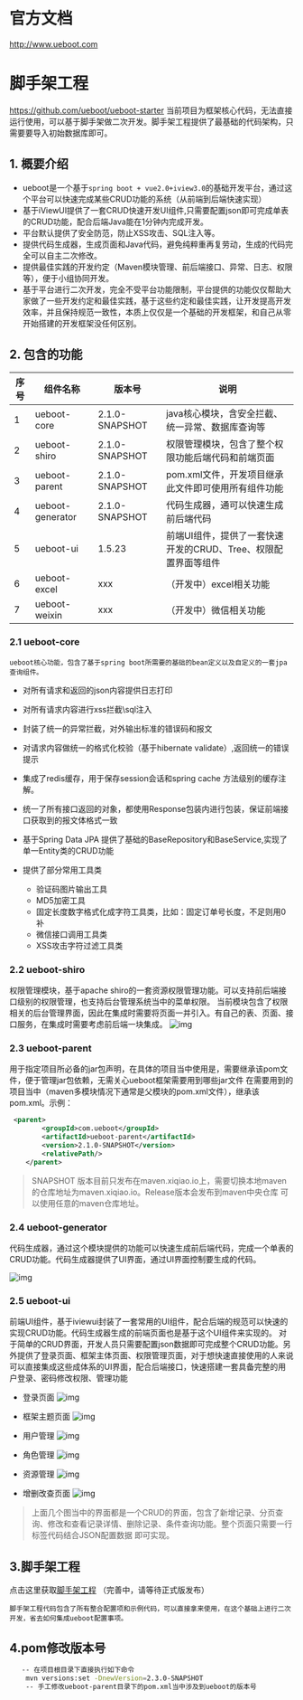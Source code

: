 # 官方文档

http://www.ueboot.com

# 脚手架工程
 https://github.com/ueboot/ueboot-starter
   当前项目为框架核心代码，无法直接运行使用，可以基于脚手架做二次开发。脚手架工程提供了最基础的代码架构，只需要要导入初始数据库即可。
## 1. 概要介绍
  - ueboot是一个基于`spring boot + vue2.0+iview3.0`的基础开发平台，通过这个平台可以快速完成某些CRUD功能的系统（从前端到后端快速实现）
  - 基于iViewUI提供了一套CRUD快速开发UI组件,只需要配置json即可完成单表的CRUD功能，配合后端Java能在1分钟内完成开发。
  - 平台默认提供了安全防范，防止XSS攻击、SQL注入等。
  - 提供代码生成器，生成页面和Java代码，避免纯粹重再复劳动，生成的代码完全可以自主二次修改。
  - 提供最佳实践的开发约定（Maven模块管理、前后端接口、异常、日志、权限等），便于小组协同开发。
  - 基于平台进行二次开发，完全不受平台功能限制，平台提供的功能仅仅帮助大家做了一些开发约定和最佳实践，基于这些约定和最佳实践，让开发提高开发效率，并且保持规范一致性，本质上仅仅是一个基础的开发框架，和自己从零开始搭建的开发框架没任何区别。

 
## 2. 包含的功能


| 序号 | 组件名称 | 版本号 |说明 |
| ------ | ------ | ------ |------ |
1 | ueboot-core | 2.1.0-SNAPSHOT|java核心模块，含安全拦截、统一异常、数据库查询等
2 | ueboot-shiro|2.1.0-SNAPSHOT|权限管理模块，包含了整个权限功能后端代码和前端页面
3 | ueboot-parent|2.1.0-SNAPSHOT|pom.xml文件，开发项目继承此文件即可使用所有组件功能
4 | ueboot-generator|2.1.0-SNAPSHOT|代码生成器，通可以快速生成前后端代码
5 | ueboot-ui|1.5.23|前端UI组件，提供了一套快速开发的CRUD、Tree、权限配置界面等组件
6 | ueboot-excel|xxx|（开发中）excel相关功能
7 | ueboot-weixin|xxx|（开发中）微信相关功能



### 2.1 ueboot-core
    ueboot核心功能，包含了基于spring boot所需要的基础的bean定义以及自定义的一套jpa查询组件。

- 对所有请求和返回的json内容提供日志打印

- 对所有请求内容进行xss拦截\sql注入

- 封装了统一的异常拦截，对外输出标准的错误码和报文

- 对请求内容做统一的格式化校验（基于hibernate validate）,返回统一的错误提示

- 集成了redis缓存，用于保存session会话和spring cache 方法级别的缓存注解。

- 统一了所有接口返回的对象，都使用Response包装内进行包装，保证前端接口获取到的报文体格式一致

- 基于Spring Data JPA 提供了基础的BaseRepository和BaseService,实现了单一Entity类的CRUD功能

- 提供了部分常用工具类
    - 验证码图片输出工具
    - MD5加密工具
    - 固定长度数字格式化成字符工具类，比如：固定订单号长度，不足则用0补
    - 微信接口调用工具类
    - XSS攻击字符过滤工具类
    
### 2.2 ueboot-shiro
权限管理模块，基于apache shiro的一套资源权限管理功能。可以支持前后端接口级别的权限管理，也支持后台管理系统当中的菜单权限。
当前模块包含了权限相关的后台管理界面，因此在集成时需要将页面一并引入。有自己的表、页面、接口服务，在集成时需要考虑前后端一块集成。
  ![img](docs/images/ueboot-shiro.png)
    
### 2.3 ueboot-parent
用于指定项目所必备的jar包声明，在具体的项目当中使用是，需要继承该pom文件，便于管理jar包依赖，无需关心ueboot框架需要用到哪些jar文件
在需要用到的项目当中（maven多模块情况下通常是父模块的pom.xml文件），继承该pom.xml。示例：
    
``` xml
 <parent>
        <groupId>com.ueboot</groupId>
        <artifactId>ueboot-parent</artifactId>
        <version>2.1.0-SNAPSHOT</version>
        <relativePath/> 
    </parent>
```
> SNAPSHOT 版本目前只发布在maven.xiqiao.io上，需要切换本地maven的仓库地址为maven.xiqiao.io。Release版本会发布到maven中央仓库
可以使用任意的maven仓库地址。    
  
### 2.4 ueboot-generator
    
代码生成器，通过这个模块提供的功能可以快速生成前后端代码，完成一个单表的CRUD功能。代码生成器提供了UI界面，通过UI界面控制要生成的代码。
  
![img](docs/images/代码生成器.png)
    

### 2.5 ueboot-ui
前端UI组件，基于iviewui封装了一套常用的UI组件，配合后端的规范可以快速的实现CRUD功能。代码生成器生成的前端页面也是基于这个UI组件来实现的。
对于简单的CRUD界面，开发人员只需要配置json数据即可完成整个CRUD功能。另外提供了登录页面、框架主体页面、权限管理页面，对于想快速直接使用的人来说
可以直接集成这些成体系的UI界面，配合后端接口，快速搭建一套具备完整的用户登录、密码修改权限、管理功能

- 登录页面
  ![img](docs/images/shiro/login.png)
    
- 框架主题页面
  ![img](docs/images/shiro/main.png)
  
- 用户管理
  ![img](docs/images/shiro/用户管理.gif) 
   
- 角色管理
  ![img](docs/images/shiro/角色管理.gif) 
   
- 资源管理
  ![img](docs/images/shiro/资源管理.gif)  
  
- 增删改查页面
   ![img](docs/images/shiro/CRUD.gif)  

> 上面几个图当中的界面都是一个CRUD的界面，包含了新增记录、分页查询、修改和查看记录详情、删除记录、条件查询功能。整个页面只需要一行标签代码结合JSON配置数据
即可实现。


## 3.脚手架工程

点击这里获取[脚手架工程]() （完善中，请等待正式版发布）

    脚手架工程代码包含了所有整合配置项和示例代码，可以直接拿来使用，在这个基础上进行二次开发，省去如何集成ueboot配置事项。
    
## 4.pom修改版本号
```bash
   -- 在项目根目录下直接执行如下命令
    mvn versions:set -DnewVersion=2.3.0-SNAPSHOT
    -- 手工修改ueboot-parent目录下的pom.xml当中涉及到ueboot的版本号

```
